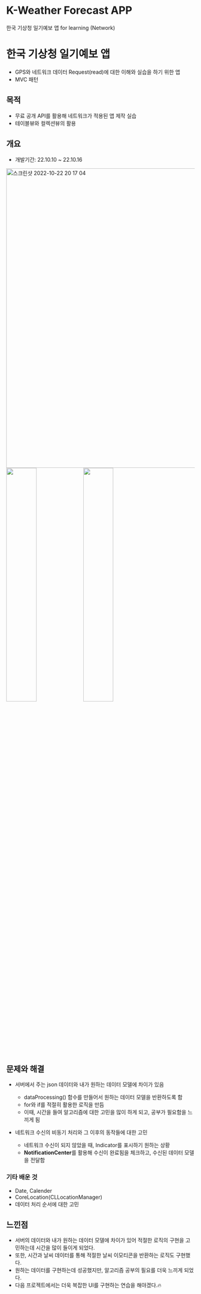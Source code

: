# K-Weather Forecast APP
한국 기상청 일기예보 앱 for learning (Network)

# 한국 기상청 일기예보 앱

* GPS와 네트워크 데이터 Request(read)에 대한 이해와 실습을 하기 위한 앱
* MVC 패턴

## 목적

* 무료 공개 API를 활용해 네트워크가 적용된 앱 제작 실습
* 테이블뷰와 컬렉션뷰의 활용


## 개요

* 개발기간: 22.10.10 ~ 22.10.16

<div width="100%">
<img width="800" alt="스크린샷 2022-10-22 20 17 04" src="https://user-images.githubusercontent.com/108998071/197336146-654d0b65-8875-477f-975f-6f6af8068af4.png">
<img src="https://user-images.githubusercontent.com/108998071/197337271-a32ff0bc-b985-4b9c-8e46-868952b4ccfa.gif" width="40%"/>
<img src="https://user-images.githubusercontent.com/108998071/197337275-55f66831-21a5-4ccc-aaaa-89374debf600.gif" width="40%"/>
</div>

## 문제와 해결

* 서버에서 주는 json 데이터와 내가 원하는 데이터 모델에 차이가 있음
  * dataProcessing() 함수를 만들어서 원하는 데이터 모델을 반환하도록 함
  * for와 if를 적절히 활용한 로직을 만듬
  * 이때, 시간을 들여 알고리즘에 대한 고민을 많이 하게 되고, 공부가 필요함을 느끼게 됨
  
* 네트워크 수신의 비동기 처리와 그 이후의 동작들에 대한 고민
  * 네트워크 수신이 되지 않았을 때, Indicator를 표시하기 원하는 상황
  * **NotificationCenter**를 활용해 수신이 완료됨을 체크하고, 수신된 데이터 모델을 전달함
  
### 기타 배운 것
  * Date, Calender
  * CoreLocation(CLLocationManager)
  * 데이터 처리 순서에 대한 고민
  
## 느낀점
* 서버의 데이터와 내가 원하는 데이터 모델에 차이가 있어 적절한 로직의 구현을 고민하는데 시간을 많이 들이게 되었다.
* 또한, 시간과 날씨 데이터를 통해 적절한 날씨 이모티콘을 반환하는 로직도 구현했다.
* 원하는 데이터를 구현하는데 성공했지만, 알고리즘 공부의 필요를 더욱 느끼게 되었다.
* 다음 프로젝트에서는 더욱 복잡한 UI를 구현하는 연습을 해야겠다.🔥
